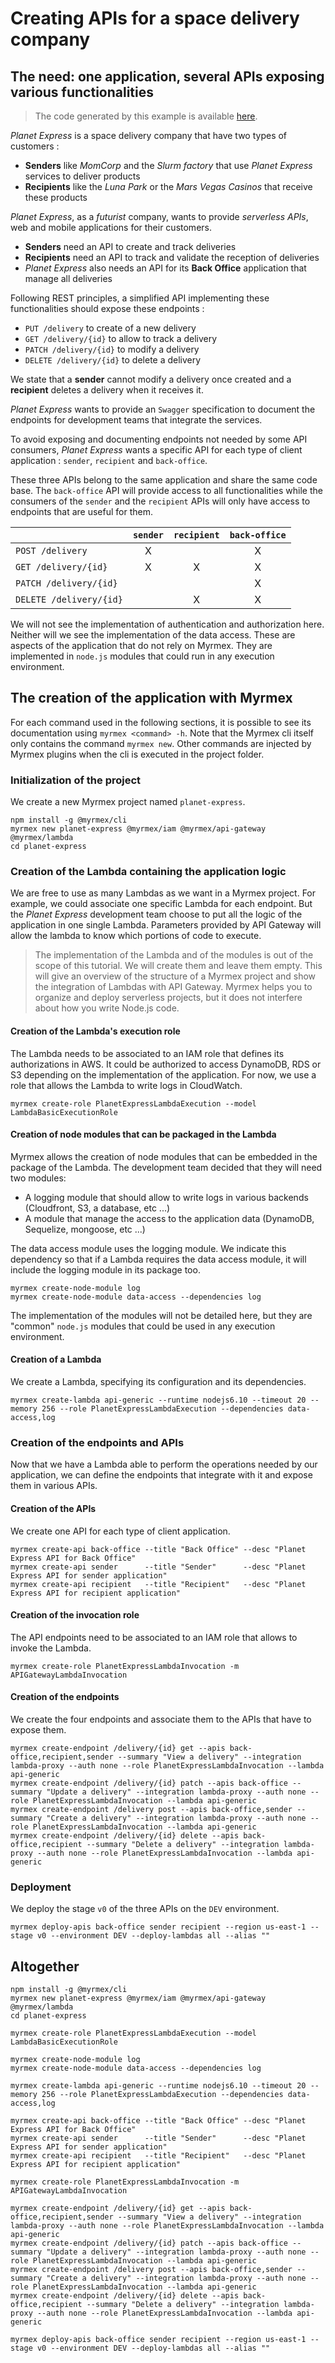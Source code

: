 # Creating APIs for a space delivery company

## The need: one application, several APIs exposing various functionalities

> The code generated by this example is available [here](https://github.com/myrmexjs/myrmex/tree/master/demo/planet-express).

*Planet Express* is a space delivery company that have two types of customers :

*   **Senders** like *MomCorp* and the *Slurm factory* that use *Planet Express* services to deliver products
*   **Recipients** like the *Luna Park* or the *Mars Vegas Casinos* that receive these products

*Planet Express*, as a *futurist* company, wants to provide *serverless APIs*, web and mobile applications for their
customers.

*   **Senders** need an API to create and track deliveries
*   **Recipients** need an API to track and validate the reception of deliveries
*   *Planet Express* also needs an API for its **Back Office** application that manage all deliveries

Following REST principles, a simplified API implementing these functionalities should expose these endpoints :

*   `PUT /delivery` to create of a new delivery
*   `GET /delivery/{id}` to allow to track a delivery
*   `PATCH /delivery/{id}` to modify a delivery
*   `DELETE /delivery/{id}` to delete a delivery

We state that a **sender** cannot modify a delivery once created and a **recipient** deletes a delivery when it receives it.

*Planet Express* wants to provide an `Swagger` specification to document the endpoints for development teams that integrate
the services.

To avoid exposing and documenting endpoints not needed by some API consumers, *Planet Express* wants a specific API for each
type of client application : `sender`, `recipient` and `back-office`.

These three APIs belong to the same application and share the same code base. The `back-office` API will provide access to
all functionalities while the consumers of the `sender` and the `recipient` APIs will only have access to endpoints that are
useful for them.

|                          | `sender` | `recipient` | `back-office` |
| :----------------------- | :------: | :---------: | :-----------: |
| `POST /delivery`         | X        |             | X             |
| `GET /delivery/{id}`     | X        | X           | X             |
| `PATCH /delivery/{id}`   |          |             | X             |
| `DELETE /delivery/{id}`  |          | X           | X             |

We will not see the implementation of authentication and authorization here. Neither will we see the implementation of the
data access. These are aspects of the application that do not rely on Myrmex. They are implemented in `node.js` modules that
could run in any execution environment.

## The creation of the application with Myrmex

For each command used in the following sections, it is possible to see its documentation using `myrmex <command> -h`. Note
that the Myrmex cli itself only contains the command `myrmex new`. Other commands are injected by Myrmex plugins when the
cli is executed in the project folder.

### Initialization of the project

We create a new Myrmex project named `planet-express`.

```shell
npm install -g @myrmex/cli
myrmex new planet-express @myrmex/iam @myrmex/api-gateway @myrmex/lambda
cd planet-express
```

### Creation of the Lambda containing the application logic

We are free to use as many Lambdas as we want in a Myrmex project. For example, we could associate one specific Lambda for each endpoint. But the
*Planet Express* development team choose to put all the logic of the application in one single Lambda. Parameters provided by API Gateway will allow
the lambda to know which portions of code to execute.

> The implementation of the Lambda and of the modules is out of the scope of this tutorial. We will create them and leave them empty. This will give
> an overview of the structure of a Myrmex project and show the integration of Lambdas with API Gateway. Myrmex helps you to organize and deploy serverless
> projects, but it does not interfere about how you write Node.js code.

#### Creation of the Lambda's execution role

The Lambda needs to be associated to an IAM role that defines its authorizations in AWS. It could be authorized to access DynamoDB, RDS or S3 depending on the
implementation of the application. For now, we use a role that allows the Lambda to write logs in CloudWatch.

```shell
myrmex create-role PlanetExpressLambdaExecution --model LambdaBasicExecutionRole
```

#### Creation of node modules that can be packaged in the Lambda

Myrmex allows the creation of node modules that can be embedded in the package of the Lambda. The development team decided that they will need two modules:

*   A logging module that should allow to write logs in various backends (Cloudfront, S3, a database, etc ...)
*   A module that manage the access to the application data (DynamoDB, Sequelize, mongoose, etc ...)

The data access module uses the logging module. We indicate this dependency so that if a Lambda requires the data access module, it will include the logging
module in its package too.

```shell
myrmex create-node-module log
myrmex create-node-module data-access --dependencies log
```

The implementation of the modules will not be detailed here, but they are "common" `node.js` modules that could be used in any execution environment.

#### Creation of a Lambda

We create a Lambda, specifying its configuration and its dependencies.

```shell
myrmex create-lambda api-generic --runtime nodejs6.10 --timeout 20 --memory 256 --role PlanetExpressLambdaExecution --dependencies data-access,log
```

### Creation of the endpoints and APIs

Now that we have a Lambda able to perform the operations needed by our application, we can define the endpoints that
integrate with it and expose them in various APIs.

#### Creation of the APIs

We create one API for each type of client application.

```shell
myrmex create-api back-office --title "Back Office" --desc "Planet Express API for Back Office"
myrmex create-api sender      --title "Sender"      --desc "Planet Express API for sender application"
myrmex create-api recipient   --title "Recipient"   --desc "Planet Express API for recipient application"
```

#### Creation of the invocation role

The API endpoints need to be associated to an IAM role that allows to invoke the Lambda.

```shell
myrmex create-role PlanetExpressLambdaInvocation -m APIGatewayLambdaInvocation
```

#### Creation of the endpoints

We create the four endpoints and associate them to the APIs that have to expose them.

```shell
myrmex create-endpoint /delivery/{id} get --apis back-office,recipient,sender --summary "View a delivery" --integration lambda-proxy --auth none --role PlanetExpressLambdaInvocation --lambda api-generic
myrmex create-endpoint /delivery/{id} patch --apis back-office --summary "Update a delivery" --integration lambda-proxy --auth none --role PlanetExpressLambdaInvocation --lambda api-generic
myrmex create-endpoint /delivery post --apis back-office,sender --summary "Create a delivery" --integration lambda-proxy --auth none --role PlanetExpressLambdaInvocation --lambda api-generic
myrmex create-endpoint /delivery/{id} delete --apis back-office,recipient --summary "Delete a delivery" --integration lambda-proxy --auth none --role PlanetExpressLambdaInvocation --lambda api-generic
```

### Deployment

We deploy the stage `v0` of the three APIs on the `DEV` environment.

```shell
myrmex deploy-apis back-office sender recipient --region us-east-1 --stage v0 --environment DEV --deploy-lambdas all --alias ""
```

Altogether
---

```shell
npm install -g @myrmex/cli
myrmex new planet-express @myrmex/iam @myrmex/api-gateway @myrmex/lambda
cd planet-express

myrmex create-role PlanetExpressLambdaExecution --model LambdaBasicExecutionRole

myrmex create-node-module log
myrmex create-node-module data-access --dependencies log

myrmex create-lambda api-generic --runtime nodejs6.10 --timeout 20 --memory 256 --role PlanetExpressLambdaExecution --dependencies data-access,log

myrmex create-api back-office --title "Back Office" --desc "Planet Express API for Back Office"
myrmex create-api sender      --title "Sender"      --desc "Planet Express API for sender application"
myrmex create-api recipient   --title "Recipient"   --desc "Planet Express API for recipient application"

myrmex create-role PlanetExpressLambdaInvocation -m APIGatewayLambdaInvocation

myrmex create-endpoint /delivery/{id} get --apis back-office,recipient,sender --summary "View a delivery" --integration lambda-proxy --auth none --role PlanetExpressLambdaInvocation --lambda api-generic
myrmex create-endpoint /delivery/{id} patch --apis back-office --summary "Update a delivery" --integration lambda-proxy --auth none --role PlanetExpressLambdaInvocation --lambda api-generic
myrmex create-endpoint /delivery post --apis back-office,sender --summary "Create a delivery" --integration lambda-proxy --auth none --role PlanetExpressLambdaInvocation --lambda api-generic
myrmex create-endpoint /delivery/{id} delete --apis back-office,recipient --summary "Delete a delivery" --integration lambda-proxy --auth none --role PlanetExpressLambdaInvocation --lambda api-generic

myrmex deploy-apis back-office sender recipient --region us-east-1 --stage v0 --environment DEV --deploy-lambdas all --alias ""
```
